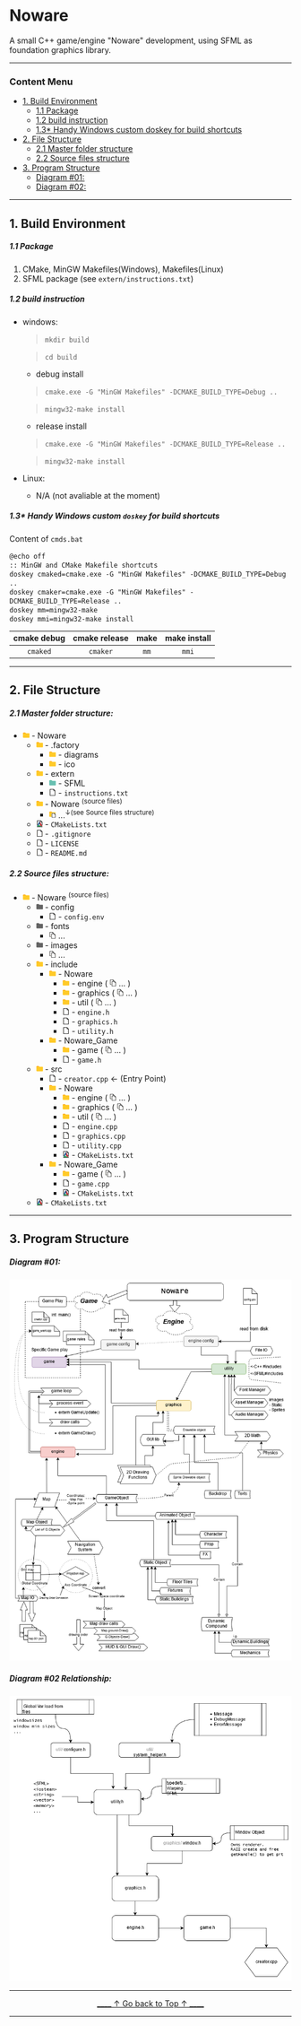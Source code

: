 # Noware
A small C++ game/engine "Noware" development, using SFML as foundation graphics library.

----------------------------------------------------------------------
[comment]: <> (---------------------COMMENT START----------------------)
[comment]: <> (Format: Markdown format for better preview on GitHub.com)
[comment]: <> (----------------------COMMENT END-----------------------)

### Content Menu
* [1. Build Environment](#1-build-environment)
  * [1.1 Package](#11-package)
  * [1.2 build instruction](#12-build-instruction)
  * [1.3* Handy Windows custom doskey for build shortcuts](#13-handy-windows-custom-doskey-for-build-shortcuts)
* [2. File Structure](#2-file-structure)
  * [2.1 Master folder structure](#21-master-folder-structure)
  * [2.2 Source files structure](#22-source-files-structure)
* [3. Program Structure](#3-program-structure)
  * [Diagram #01:](#diagram-01)
  * [Diagram #02:](#diagram-02-relationship)



----------------------------------------------------------------------
## 1. Build Environment
##### 1.1 Package
1. CMake, MinGW Makefiles(Windows), Makefiles(Linux)
2. SFML package (see `extern/instructions.txt`)

##### 1.2 build instruction
* windows:
    > `mkdir build`
    
    > `cd build`
    * debug install
    > `cmake.exe -G "MinGW Makefiles" -DCMAKE_BUILD_TYPE=Debug ..`
    
    > `mingw32-make install`
    * release install  
    > `cmake.exe -G "MinGW Makefiles" -DCMAKE_BUILD_TYPE=Release ..`
    
    > `mingw32-make install`
* Linux:
    * N/A (not avaliable at the moment)

##### 1.3* Handy Windows custom `doskey` for build shortcuts
Content of `cmds.bat`
```
@echo off
:: MinGW and CMake Makefile shortcuts
doskey cmaked=cmake.exe -G "MinGW Makefiles" -DCMAKE_BUILD_TYPE=Debug ..
doskey cmaker=cmake.exe -G "MinGW Makefiles" -DCMAKE_BUILD_TYPE=Release ..
doskey mm=mingw32-make
doskey mmi=mingw32-make install
```
|cmake debug  | cmake release | make| make install|
|:-----------:|:------------: |:---:| :---------: |
|    `cmaked` |  `cmaker`     | `mm`|    `mmi`    |

----------------------------------------------------------------------

## 2. File Structure

##### 2.1 Master folder structure:
- ![](.factory/ico/folder.png) - Noware
  - ![](.factory/ico/folder.png) - .factory
    - ![](.factory/ico/folder.png) - diagrams
    - ![](.factory/ico/folder.png) - ico
  - ![](.factory/ico/folder.png) - extern
    - ![](.factory/ico/folderE.png) - SFML
    - ![](.factory/ico/file.png) - `instructions.txt`
  - ![](.factory/ico/folder.png) - Noware <sup>(source files)</sup>
    - ![](.factory/ico/folder_n_files.png) ...<sup>&darr;(see Source files structure)</sup>
  - ![](.factory/ico/cmfile.png) - `CMakeLists.txt`
  - ![](.factory/ico/file.png) - `.gitignore`
  - ![](.factory/ico/file.png) - `LICENSE`
  - ![](.factory/ico/file.png) - `README.md`

##### 2.2 Source files structure:
- ![](.factory/ico/folder.png) - Noware <sup>(source files)</sup>
  - ![](.factory/ico/folderG.png) - config
    - ![](.factory/ico/file.png) - `config.env`
  - ![](.factory/ico/folderG.png) - fonts
    - ![](.factory/ico/file_m.png) ...
  - ![](.factory/ico/folderG.png) - images
    - ![](.factory/ico/file_m.png) ...
  - ![](.factory/ico/folder.png) - include
    - ![](.factory/ico/folder.png) - Noware
      - ![](.factory/ico/folder.png) - engine ( ![](.factory/ico/file_m.png) ... )
      - ![](.factory/ico/folder.png) - graphics ( ![](.factory/ico/file_m.png) ... )
      - ![](.factory/ico/folder.png) - util ( ![](.factory/ico/file_m.png) ... )
      - ![](.factory/ico/file.png) - `engine.h`
      - ![](.factory/ico/file.png) - `graphics.h`
      - ![](.factory/ico/file.png) - `utility.h`
    - ![](.factory/ico/folder.png) - Noware_Game
      - ![](.factory/ico/folder.png) - game ( ![](.factory/ico/file_m.png) ... )
      - ![](.factory/ico/file.png) - `game.h`
  - ![](.factory/ico/folder.png) - src
    - ![](.factory/ico/file.png) - `creator.cpp` &larr; (Entry Point)
    - ![](.factory/ico/folder.png) - Noware
      - ![](.factory/ico/folder.png) - engine ( ![](.factory/ico/file_m.png) ... )
      - ![](.factory/ico/folder.png) - graphics ( ![](.factory/ico/file_m.png) ... )
      - ![](.factory/ico/folder.png) - util ( ![](.factory/ico/file_m.png) ... )
      - ![](.factory/ico/file.png) - `engine.cpp`
      - ![](.factory/ico/file.png) - `graphics.cpp`
      - ![](.factory/ico/file.png) - `utility.cpp`
      - ![](.factory/ico/cmfile.png) - `CMakeLists.txt`
    - ![](.factory/ico/folder.png) - Noware_Game
      - ![](.factory/ico/folder.png) - game ( ![](.factory/ico/file_m.png) ... )
      - ![](.factory/ico/file.png) - `game.cpp`
      - ![](.factory/ico/cmfile.png) - `CMakeLists.txt`
  - ![](.factory/ico/cmfile.png) - `CMakeLists.txt`

----------------------------------------------------------------------

## 3. Program Structure
##### Diagram #01:

![diagram01](.factory/diagrams/20200310_dgrm_architecture_v0001.png)





##### Diagram #02 Relationship:

![diagram01](.factory/diagrams/20200315_dgrm_header_relationship_v0001.png)






----------------------------------------------------------------------
[comment]: <> (---------------------COMMENT START----------------------)
[comment]: <> (            End of README Markdown File                 )
[comment]: <> (----------------------COMMENT END-----------------------)

[<p align="center"> ____ &uarr; Go back to Top &uarr; ____</p>](#noware) 

----------------------------------------------------------------------